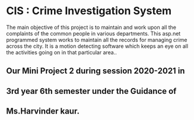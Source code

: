 # CIS : Crime Investigation System
The main objective of this project is to maintain and work upon all the complaints of the common people in various departments. This asp.net programmed system works to maintain all the records for managing crime across the city. It is a motion detecting software which keeps an eye on all the activities going on in that particular area.. 
## Our Mini Project 2 during session 2020-2021 in
## 3rd year 6th semester under the Guidance of 
## Ms.Harvinder kaur.


